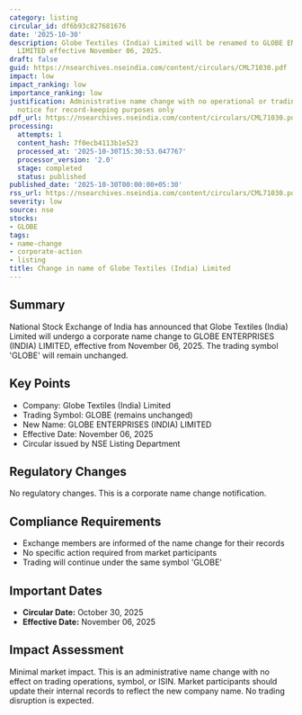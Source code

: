 ```yaml
---
category: listing
circular_id: df6b93c827681676
date: '2025-10-30'
description: Globe Textiles (India) Limited will be renamed to GLOBE ENTERPRISES (INDIA)
  LIMITED effective November 06, 2025.
draft: false
guid: https://nsearchives.nseindia.com/content/circulars/CML71030.pdf
impact: low
impact_ranking: low
importance_ranking: low
justification: Administrative name change with no operational or trading impact; informational
  notice for record-keeping purposes only
pdf_url: https://nsearchives.nseindia.com/content/circulars/CML71030.pdf
processing:
  attempts: 1
  content_hash: 7f0ecb4113b1e523
  processed_at: '2025-10-30T15:30:53.047767'
  processor_version: '2.0'
  stage: completed
  status: published
published_date: '2025-10-30T00:00:00+05:30'
rss_url: https://nsearchives.nseindia.com/content/circulars/CML71030.pdf
severity: low
source: nse
stocks:
- GLOBE
tags:
- name-change
- corporate-action
- listing
title: Change in name of Globe Textiles (India) Limited
---
```


## Summary

National Stock Exchange of India has announced that Globe Textiles (India) Limited will undergo a corporate name change to GLOBE ENTERPRISES (INDIA) LIMITED, effective from November 06, 2025. The trading symbol 'GLOBE' will remain unchanged.

## Key Points

- Company: Globe Textiles (India) Limited
- Trading Symbol: GLOBE (remains unchanged)
- New Name: GLOBE ENTERPRISES (INDIA) LIMITED
- Effective Date: November 06, 2025
- Circular issued by NSE Listing Department

## Regulatory Changes

No regulatory changes. This is a corporate name change notification.

## Compliance Requirements

- Exchange members are informed of the name change for their records
- No specific action required from market participants
- Trading will continue under the same symbol 'GLOBE'

## Important Dates

- **Circular Date:** October 30, 2025
- **Effective Date:** November 06, 2025

## Impact Assessment

Minimal market impact. This is an administrative name change with no effect on trading operations, symbol, or ISIN. Market participants should update their internal records to reflect the new company name. No trading disruption is expected.